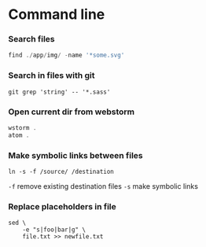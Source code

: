 # Command line

### Search files
```js
find ./app/img/ -name '*some.svg'
```
### Search in files with git
```
git grep 'string' -- '*.sass'
```

### Open current dir from webstorm
```js
wstorm .
atom .
```

### Make symbolic links between files
```
ln -s -f /source/ /destination
```
`-f` remove existing destination files
`-s` make symbolic links

### Replace placeholders in file
```
sed \
    -e "s|foo|bar|g" \
    file.txt >> newfile.txt
```
